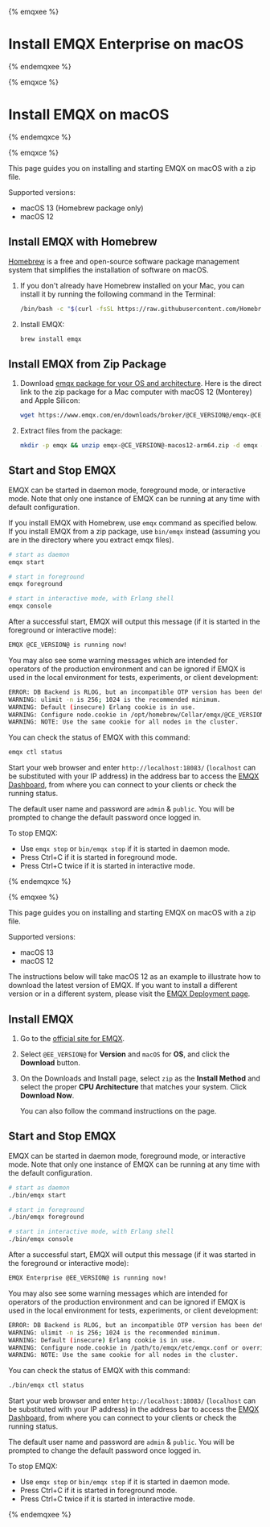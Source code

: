 {% emqxee %}
# Install EMQX Enterprise on macOS
{% endemqxee %}

{% emqxce %}
# Install EMQX on macOS
{% endemqxce %}


{% emqxce %}

This page guides you on installing and starting EMQX on macOS with a zip file.

Supported versions:

- macOS 13 (Homebrew package only)
- macOS 12

## Install EMQX with Homebrew

[Homebrew](https://brew.sh/) is a free and open-source software package management system that simplifies the installation of software on macOS.

1. If you don't already have Homebrew installed on your Mac, you can install it by running the following command in the Terminal:

    ```bash
    /bin/bash -c "$(curl -fsSL https://raw.githubusercontent.com/Homebrew/install/HEAD/install.sh)"
    ```

2. Install EMQX:

   ```bash
   brew install emqx
   ```

## Install EMQX from Zip Package

1. Download [emqx package for your OS and architecture](https://www.emqx.io/downloads?os=macOS). Here is the direct link to the zip package for a Mac computer with macOS 12 (Monterey) and Apple Silicon:

   ```bash
   wget https://www.emqx.com/en/downloads/broker/@CE_VERSION@/emqx-@CE_VERSION@-macos12-arm64.zip
   ```
   
2. Extract files from the package:

   ```bash
   mkdir -p emqx && unzip emqx-@CE_VERSION@-macos12-arm64.zip -d emqx && cd emqx
   ```

## Start and Stop EMQX

EMQX can be started in daemon mode, foreground mode, or interactive mode. Note that only one instance of EMQX can be running at any time with default configuration.

If you install EMQX with Homebrew, use `emqx` command as specified below. If you install EMQX from a zip package, use `bin/emqx` instead (assuming you are in the directory where you extract emqx files).

   ```bash
   # start as daemon
   emqx start

   # start in foreground
   emqx foreground

   # start in interactive mode, with Erlang shell
   emqx console
   ```

After a successful start, EMQX will output this message (if it is started in the foreground or interactive mode):

```bash
EMQX @CE_VERSION@ is running now!
```

You may also see some warning messages which are intended for operators of the production environment and can be ignored if EMQX is used in the local environment for tests, experiments, or client development:

```bash
ERROR: DB Backend is RLOG, but an incompatible OTP version has been detected. Falling back to using Mnesia DB backend.
WARNING: ulimit -n is 256; 1024 is the recommended minimum.
WARNING: Default (insecure) Erlang cookie is in use.
WARNING: Configure node.cookie in /opt/homebrew/Cellar/emqx/@CE_VERSION@/etc/emqx.conf or override from environment variable EMQX_NODE__COOKIE
WARNING: NOTE: Use the same cookie for all nodes in the cluster.
```

You can check the status of EMQX with this command:

```bash
emqx ctl status
```

Start your web browser and enter `http://localhost:18083/` (`localhost` can be substituted with your IP address) in the address bar to access the  [EMQX Dashboard](../dashboard/introduction.md), from where you can connect to your clients or check the running status.

The default user name and password are `admin` & `public`. You will be prompted to change the default password once logged in.

To stop EMQX:

* Use `emqx stop` or `bin/emqx stop` if it is started in daemon mode.
* Press Ctrl+C if it is started in foreground mode.
* Press Ctrl+C twice if it is started in interactive mode.

{% endemqxce %}

{% emqxee %}

This page guides you on installing and starting EMQX on macOS with a zip file.

Supported versions:

- macOS 13
- macOS 12

The instructions below will take macOS 12 as an example to illustrate how to download the latest version of EMQX. If you want to install a different version or in a different system, please visit the [EMQX Deployment page](https://www.emqx.com/en/try?product=enterprise). 

## Install EMQX

1. Go to the [official site for EMQX](https://www.emqx.com/en/try?product=enterprise&currentVersion=@EE_VERSION@&currentOS=macOS=currentOS=macOS12&utm_source=docs.emqx.com&utm_medium=referral&utm_campaign=enterprise-docs-install-to-try-enterprise).

2. Select `@EE_VERSION@` for **Version** and `macOS` for **OS**, and click the **Download** button.

3. On the Downloads and Install page, select `zip` as the **Install Method** and select the proper **CPU Architecture** that matches your system. Click **Download Now**.

   You can also follow the command instructions on the page.

## Start and Stop EMQX

EMQX can be started in daemon mode, foreground mode, or interactive mode. Note that only one instance of EMQX can be running at any time with the default configuration.

   ```bash
   # start as daemon
   ./bin/emqx start

   # start in foreground
   ./bin/emqx foreground

   # start in interactive mode, with Erlang shell
   ./bin/emqx console
   ```

After a successful start, EMQX will output this message (if it was started in the foreground or interactive mode):

```bash
EMQX Enterprise @EE_VERSION@ is running now!
```

You may also see some warning messages which are intended for operators of the production environment and can be ignored if EMQX is used in the local environment for tests, experiments, or client development:

```bash
ERROR: DB Backend is RLOG, but an incompatible OTP version has been detected. Falling back to using Mnesia DB backend.
WARNING: ulimit -n is 256; 1024 is the recommended minimum.
WARNING: Default (insecure) Erlang cookie is in use.
WARNING: Configure node.cookie in /path/to/emqx/etc/emqx.conf or override from environment variable EMQX_NODE__COOKIE
WARNING: NOTE: Use the same cookie for all nodes in the cluster.
```

You can check the status of EMQX with this command:

```bash
./bin/emqx ctl status
```

Start your web browser and enter `http://localhost:18083/` (`localhost` can be substituted with your IP address) in the address bar to access the  [EMQX Dashboard](../dashboard/introduction.md), from where you can connect to your clients or check the running status.

The default user name and password are `admin` & `public`. You will be prompted to change the default password once logged in.

To stop EMQX:

* Use `emqx stop` or `bin/emqx stop` if it is started in daemon mode.
* Press Ctrl+C if it is started in foreground mode.
* Press Ctrl+C twice if it is started in interactive mode.

{% endemqxee %}
